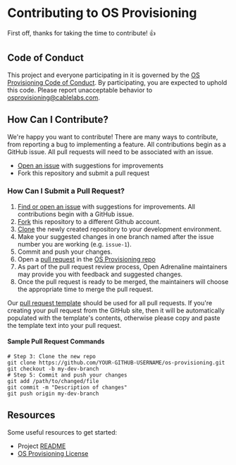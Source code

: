 # Contributing to OS Provisioning

First off, thanks for taking the time to contribute! :+1:

## Code of Conduct

This project and everyone participating in it is governed by the
[OS Provisioning Code of Conduct][1]. By participating, you are
expected to uphold this code. Please report unacceptable behavior to
[osprovisioning@cablelabs.com][2].

[1]: https://github.com/cablelabs/os-provisioning/blob/master/CODE_OF_CONDUCT.md
[2]: mailto:osprovisiong@cablelabs.com

## How Can I Contribute?

We're happy you want to contribute! There are many ways to contribute, from reporting
a bug to implementing a feature.  All contributions begin as a GitHub issue.
All pull requests will need to be associated with an issue. 

- [Open an issue][3] with suggestions for improvements
- Fork this repository and submit a pull request

[3]: https://github.com/cablelabs/os-provisioning/issues

### How Can I Submit a Pull Request?

1. [Find or open an issue][3] with suggestions for improvements. All
contributions begin with a GitHub issue.
2. [Fork][5] this repository to a different Github account.
3. [Clone][6] the newly created repository to your development environment.
4. Make your suggested changes in one branch named after the issue number you
are working (e.g. `issue-1`).
5. Commit and push your changes.
6. Open a [pull request][7] in the [OS Provisioning repo][8]
7. As part of the pull request review process, Open Adrenaline maintainers
may provide you with feedback and suggested changes.
8. Once the pull request is ready to be merged, the maintainers will choose the
appropriate time to merge the pull request.


Our [pull request template][9] should be used for all pull requests. If you're
creating your pull request from the GitHub site, then it will be automatically
populated with the template's contents, otherwise please copy and paste the
template text into your pull request.

[5]: https://help.github.com/articles/fork-a-repo/
[6]: https://help.github.com/articles/cloning-a-repository/
[7]: https://help.github.com/articles/about-pull-requests/
[8]: https://github.com/cablelabs/os-provisioning
[9]: PULL_REQUEST_TEMPLATE.md

#### Sample Pull Request Commands

```
# Step 3: Clone the new repo
git clone https://github.com/YOUR-GITHUB-USERNAME/os-provisioning.git
git checkout -b my-dev-branch
# Step 5: Commit and push your changes
git add /path/to/changed/file
git commit -m "Description of changes"
git push origin my-dev-branch
```

## Resources

Some useful resources to get started:
- Project [README][11]
- [OS Provisioning License][12]

[11]: README.md
[12]: LICENSE
